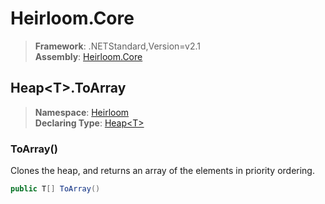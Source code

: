 # Heirloom.Core

> **Framework**: .NETStandard,Version=v2.1  
> **Assembly**: [Heirloom.Core][0]  

## Heap\<T>.ToArray

> **Namespace**: [Heirloom][0]  
> **Declaring Type**: [Heap\<T>][1]  

### ToArray()

Clones the heap, and returns an array of the elements in priority ordering.

```cs
public T[] ToArray()
```

[0]: ../../../Heirloom.Core.md
[1]: ../Heap[T].md
